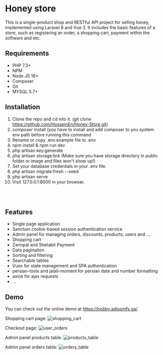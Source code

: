 # Honey store

This is a single-product shop and RESTful API project for selling honey, implemented using Laravel 8 and Vue 3. It includes the basic features of a store, such as registering an order, a shopping cart, payment within the software and etc.

## Requirements

- PHP 7.3+
- NPM
- Node JS 16+
- Composer
- Git
- MYSQL 5.7+

## Installation

1. Clone the repo and cd into it. (git clone https://github.com/HosseinEn/Honey-Store.git)
4. composer install (you have to install and add composer to you system env path before running this command
5. Rename or copy .env.example file to .env
6. npm install & npm run dev
7. php artisan key:generate
8.  php artisan storage:link (Make sure you have storage directory in public folder or image and files won't show up!)
9. Set your database credentials in your .env file.
10. php artisan migrate:fresh --seed
11. php artisan serve
12. Visit 127.0.0.1:8000 in your browser.

<br/>
<br/>


## Features

- Single page application
- Sanctum cookie-based session authentication service
- Admin panel for managing orders, discounts, products, users and ... 
- Shopping cart
- Zarinpal and Shetabit Payment
- Data pagination
- Sorting and filtering 
- Searchable tables
- Vuex for state management and SPA authentication
- persian-tools and jalali-moment for persian date and number formatting
- axios for ajax requests
- ...


## Demo
You can check out the online demo at https://bobby.adiosmfs.ga/

Shopping cart page:
![shopping_cart](https://user-images.githubusercontent.com/83599557/234820873-4dcb5800-4e9c-4ed3-9dd8-d045ee5a6e7f.png)

Checkout page:
![user_orders](https://user-images.githubusercontent.com/83599557/234820959-e238d89b-23e7-44c4-bf1d-b5d24068470c.png)

Admin panel products table:
![products_table](https://user-images.githubusercontent.com/83599557/234820995-9437c0ba-04d9-4127-af51-3db71b2fd674.png)

Admin panel orders table:
![orders_table](https://user-images.githubusercontent.com/83599557/234821030-be464121-0418-418c-8313-6b1a5d2d5781.png)


